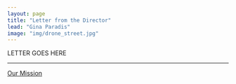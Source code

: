 ```yaml
---
layout: page
title: "Letter from the Director"
lead: "Gina Paradis"
image: "img/drone_street.jpg"
---
```

LETTER GOES HERE

<hr>

<a href="mission" class="btn btn-default btn-lg center-block">Our Mission <i class="fa fa-arrow-right"></i></a>
